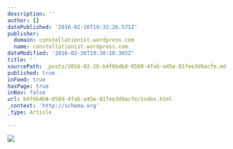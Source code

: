 ```yaml
---
description: ''
author: []
datePublished: '2016-02-26T19:32:26.571Z'
publisher:
  domain: constellationist.wordpress.com
  name: constellationist.wordpress.com
dateModified: '2016-02-26T19:30:10.365Z'
title: ''
sourcePath: _posts/2016-02-26-b4f6b4b8-0589-4fab-a45e-81fee3d9acfe.md
published: true
inFeed: true
hasPage: true
inNav: false
url: b4f6b4b8-0589-4fab-a45e-81fee3d9acfe/index.html
_context: 'http://schema.org'
_type: Article

---
```

![](https://constellationist.files.wordpress.com/2015/11/photo-1443527216320-7e744084f5a7.jpg?w=1920&h=768&crop=1)